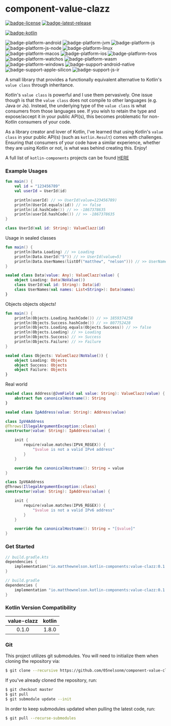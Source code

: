 # component-value-clazz
[![badge-license]][url-license]
[![badge-latest-release]][url-latest-release]

[![badge-kotlin]][url-kotlin]

![badge-platform-android]
![badge-platform-jvm]
![badge-platform-js]
![badge-platform-js-node]
![badge-platform-linux]
![badge-platform-macos]
![badge-platform-ios]
![badge-platform-tvos]
![badge-platform-watchos]
![badge-platform-wasm]
![badge-platform-windows]
![badge-support-android-native]
![badge-support-apple-silicon]
![badge-support-js-ir]

A small library that provides a functionally equivalent alternative to Kotlin's 
`value class` through inheritance.

Kotlin's `value class` is powerful and I use them pervasively. One issue 
though is that the `value class` does not compile to other languages 
(e.g. Java or Js). Instead, the underlying type of the `value class` is what 
consumers from those languages see. If you wish to retain the type and expose/accept 
it in your public API(s), this becomes problematic for non-Kotlin consumers of your code.

As a library creator and lover of Kotlin, I've learned that using Kotlin's 
`value class` in your public API(s) (such as `kotlin.Result`) comes with challenges. 
Ensuring that consumers of your code have a similar experience, whether they are using 
Kotlin or not, is what was behind creating this. Enjoy!

A full list of `kotlin-components` projects can be found [HERE][url-kotlin-components]

### Example Usages

```kotlin
fun main() {
    val id = "123456789"
    val userId = UserId(id)

    println(userId) // >> UserId(value=123456789)
    println(UserId.equals(id)) // >> false
    println(id.hashCode()) // >> -1867378635
    println(userId.hashCode()) // >> -1867378635
}

class UserId(val id: String): ValueClazz(id)
```

Usage in sealed classes
```kotlin
fun main() {
    println(Data.Loading) // >> Loading
    println(Data.UserId("5")) // >> UserId(value=5)
    println(Data.UserNames(listOf("matthew", "nelson"))) // >> UserNames(value=[matthew, nelson])
}

sealed class Data(value: Any): ValueClazz(value) {
    object Loading: Data(NoValue())
    class UserId(val id: String): Data(id)
    class UserNames(val names: List<String>): Data(names)
}
```

Objects objects objects!

```kotlin
fun main() {
    println(Objects.Loading.hashCode()) // >> 1859374258
    println(Objects.Success.hashCode()) // >> 807752428
    println(Objects.Loading.equals(Objects.Success)) // >> false
    println(Objects.Loading) // >> Loading
    println(Objects.Success) // >> Success
    println(Objects.Failure) // >> Failure
}

sealed class Objects: ValueClazz(NoValue()) {
    object Loading: Objects
    object Success: Objects
    object Failure: Objects
}
```

Real world
```kotlin
sealed class Address(@JvmField val value: String): ValueClazz(value) {
    abstract fun canonicalHostname(): String
}

sealed class IpAddress(value: String): Address(value)

class IpV4Address
@Throws(IllegalArgumentException::class)
constructor(value: String): IpAddress(value) {

    init {
        require(value.matches(IPV4_REGEX)) {
            "$value is not a valid IPv4 address"
        }
    }

    override fun canonicalHostname(): String = value
}

class IpV6Address
@Throws(IllegalArgumentException::class)
constructor(value: String): IpAddress(value) {

    init {
        require(value.matches(IPV6_REGEX)) {
            "$value is not a valid IPv6 address"
        }
    }

    override fun canonicalHostname(): String = "[$value]"
}
```

### Get Started

<!-- TAG_VERSION -->

```kotlin
// build.gradle.kts
dependencies {
    implementation("io.matthewnelson.kotlin-components:value-clazz:0.1.0")
}
```

<!-- TAG_VERSION -->

```groovy
// build.gradle
dependencies {
    implementation "io.matthewnelson.kotlin-components:value-clazz:0.1.0"
}
```

### Kotlin Version Compatibility

<!-- TAG_VERSION -->

| value-clazz | kotlin |
|:-----------:|:------:|
|    0.1.0    | 1.8.0  |

### Git

This project utilizes git submodules. You will need to initialize them when
cloning the repository via:

```bash
$ git clone --recursive https://github.com/05nelsonm/component-value-clazz.git
```

If you've already cloned the repository, run:
```bash
$ git checkout master
$ git pull
$ git submodule update --init
```

In order to keep submodules updated when pulling the latest code, run:
```bash
$ git pull --recurse-submodules
```

<!-- TAG_VERSION -->
[badge-latest-release]: https://img.shields.io/badge/latest--release-0.1.0-blue.svg?style=flat
[badge-license]: https://img.shields.io/badge/license-Apache%20License%202.0-blue.svg?style=flat

<!-- TAG_DEPENDENCIES -->
[badge-kotlin]: https://img.shields.io/badge/kotlin-1.8.0-blue.svg?logo=kotlin

<!-- TAG_PLATFORMS -->
[badge-platform-android]: http://img.shields.io/badge/-android-6EDB8D.svg?style=flat
[badge-platform-jvm]: http://img.shields.io/badge/-jvm-DB413D.svg?style=flat
[badge-platform-js]: http://img.shields.io/badge/-js-F8DB5D.svg?style=flat
[badge-platform-js-node]: https://img.shields.io/badge/-nodejs-68a063.svg?style=flat
[badge-platform-linux]: http://img.shields.io/badge/-linux-2D3F6C.svg?style=flat
[badge-platform-macos]: http://img.shields.io/badge/-macos-111111.svg?style=flat
[badge-platform-ios]: http://img.shields.io/badge/-ios-CDCDCD.svg?style=flat
[badge-platform-tvos]: http://img.shields.io/badge/-tvos-808080.svg?style=flat
[badge-platform-watchos]: http://img.shields.io/badge/-watchos-C0C0C0.svg?style=flat
[badge-platform-wasm]: https://img.shields.io/badge/-wasm-624FE8.svg?style=flat
[badge-platform-windows]: http://img.shields.io/badge/-windows-4D76CD.svg?style=flat
[badge-support-android-native]: http://img.shields.io/badge/support-[AndroidNative]-6EDB8D.svg?style=flat
[badge-support-apple-silicon]: http://img.shields.io/badge/support-[AppleSilicon]-43BBFF.svg?style=flat
[badge-support-js-ir]: https://img.shields.io/badge/support-[js--IR]-AAC4E0.svg?style=flat

[url-latest-release]: https://github.com/05nelsonm/component-value-clazz/releases/latest
[url-license]: https://www.apache.org/licenses/LICENSE-2.0.txt
[url-kotlin]: https://kotlinlang.org
[url-kotlin-components]: https://kotlin-components.matthewnelson.io
